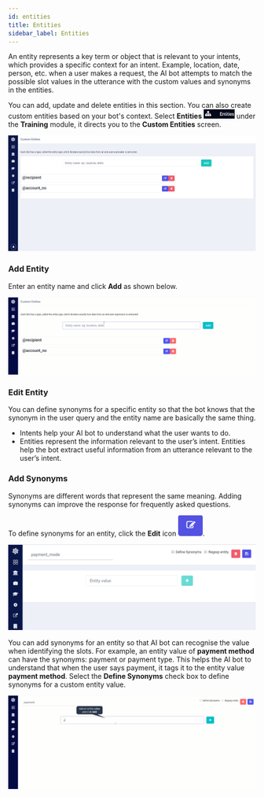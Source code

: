```yaml
---
id: entities
title: Entities
sidebar_label: Entities
---
```


An entity represents a key term or object that is relevant to your intents, which provides a specific context for an intent. Example, location, date, person, etc. when a user makes a request, the AI bot attempts to match the possible slot values in the utterance with the custom values and synonyms in the entities.

You can add, update and delete entities in this section. You can also create custom entities based on your bot's context. Select **Entities** <img src="assets\CA_027.png" style="zoom:50%;" /> under the **Training** module, it directs you to the **Custom Entities** screen.

![](assets\CA_026.png)

### Add Entity

Enter an entity name and click **Add** as shown below.

![](assets\cw_015.gif)

### Edit Entity

You can define synonyms for a specific entity so that the bot knows that the synonym in the user query and the entity name are basically the same thing.

- Intents help your AI bot to understand what the user wants to do.
- Entities represent the information relevant to the user’s intent. Entities help the bot extract useful information from an utterance relevant to the user’s intent.

### Add Synonyms

Synonyms are different words that represent the same meaning. Adding synonyms can improve the response for frequently asked questions.

To define synonyms for an entity, click the **Edit** icon ![](assets\CA_029.png). 

![](assets\CA_028.png)

You can add synonyms for an entity so that AI bot can recognise the value when identifying the slots. For example, an entity value of **payment method** can have the synonyms: payment or payment type. This helps the AI bot to understand that when the user says payment, it tags it to the entity value **payment method**. Select the **Define Synonyms** check box to define synonyms for a custom entity value. 

![](assets\cw_016.gif)